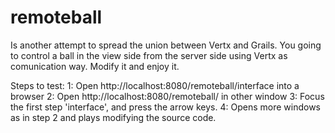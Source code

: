 remoteball
==========

Is another attempt to spread the union between Vertx and Grails. You going to control a ball in the view side from the server side using Vertx as comunication way. Modify it and enjoy it. 

Steps to test:
1: Open http://localhost:8080/remoteball/interface into a browser
2: Open http://localhost:8080/remoteball/ in other window
3: Focus the first step 'interface', and press the arrow keys.
4: Opens more windows as in step 2 and plays modifying the source code.